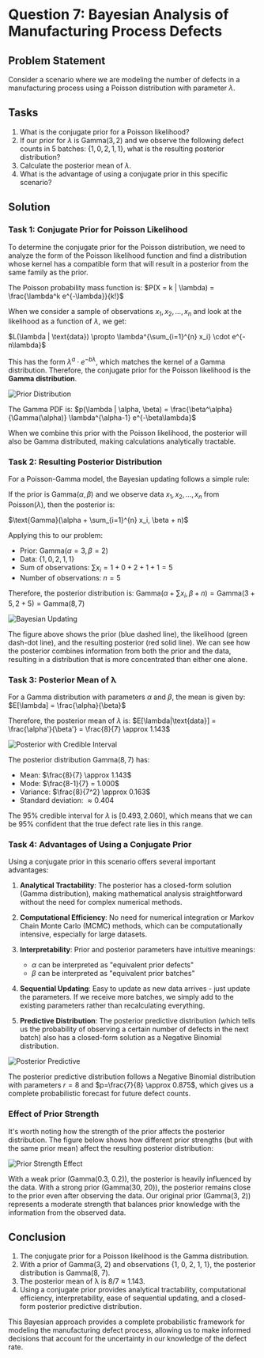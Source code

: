 # Question 7: Bayesian Analysis of Manufacturing Process Defects

## Problem Statement
Consider a scenario where we are modeling the number of defects in a manufacturing process using a Poisson distribution with parameter $\lambda$.

## Tasks
1. What is the conjugate prior for a Poisson likelihood?
2. If our prior for $\lambda$ is $\text{Gamma}(3, 2)$ and we observe the following defect counts in 5 batches: $\{1, 0, 2, 1, 1\}$, what is the resulting posterior distribution?
3. Calculate the posterior mean of $\lambda$.
4. What is the advantage of using a conjugate prior in this specific scenario?

## Solution

### Task 1: Conjugate Prior for Poisson Likelihood

To determine the conjugate prior for the Poisson distribution, we need to analyze the form of the Poisson likelihood function and find a distribution whose kernel has a compatible form that will result in a posterior from the same family as the prior.

The Poisson probability mass function is:
$P(X = k | \lambda) = \frac{\lambda^k e^{-\lambda}}{k!}$

When we consider a sample of observations $x_1, x_2, \ldots, x_n$ and look at the likelihood as a function of $\lambda$, we get:

$L(\lambda | \text{data}) \propto \lambda^{\sum_{i=1}^{n} x_i} \cdot e^{-n\lambda}$

This has the form $\lambda^a \cdot e^{-b\lambda}$, which matches the kernel of a Gamma distribution. Therefore, the conjugate prior for the Poisson likelihood is the **Gamma distribution**.

![Prior Distribution](../Images/L2_5_Quiz_7/prior_distribution.png)

The Gamma PDF is:
$p(\lambda | \alpha, \beta) = \frac{\beta^\alpha}{\Gamma(\alpha)} \lambda^{\alpha-1} e^{-\beta\lambda}$

When we combine this prior with the Poisson likelihood, the posterior will also be Gamma distributed, making calculations analytically tractable.

### Task 2: Resulting Posterior Distribution

For a Poisson-Gamma model, the Bayesian updating follows a simple rule:

If the prior is $\text{Gamma}(\alpha, \beta)$ and we observe data $x_1, x_2, \ldots, x_n$ from $\text{Poisson}(\lambda)$, then the posterior is:

$\text{Gamma}(\alpha + \sum_{i=1}^{n} x_i, \beta + n)$

Applying this to our problem:
- Prior: $\text{Gamma}(\alpha=3, \beta=2)$
- Data: $\{1, 0, 2, 1, 1\}$
- Sum of observations: $\sum x_i = 1 + 0 + 2 + 1 + 1 = 5$
- Number of observations: $n = 5$

Therefore, the posterior distribution is:
$\text{Gamma}(\alpha + \sum x_i, \beta + n) = \text{Gamma}(3 + 5, 2 + 5) = \text{Gamma}(8, 7)$

![Bayesian Updating](../Images/L2_5_Quiz_7/bayesian_updating.png)

The figure above shows the prior (blue dashed line), the likelihood (green dash-dot line), and the resulting posterior (red solid line). We can see how the posterior combines information from both the prior and the data, resulting in a distribution that is more concentrated than either one alone.

### Task 3: Posterior Mean of λ

For a Gamma distribution with parameters $\alpha$ and $\beta$, the mean is given by:
$E[\lambda] = \frac{\alpha}{\beta}$

Therefore, the posterior mean of $\lambda$ is:
$E[\lambda|\text{data}] = \frac{\alpha'}{\beta'} = \frac{8}{7} \approx 1.143$

![Posterior with Credible Interval](../Images/L2_5_Quiz_7/posterior_credible_interval.png)

The posterior distribution $\text{Gamma}(8, 7)$ has:
- Mean: $\frac{8}{7} \approx 1.143$
- Mode: $\frac{8-1}{7} = 1.000$
- Variance: $\frac{8}{7^2} \approx 0.163$
- Standard deviation: $\approx 0.404$

The 95% credible interval for $\lambda$ is $[0.493, 2.060]$, which means that we can be 95% confident that the true defect rate lies in this range.

### Task 4: Advantages of Using a Conjugate Prior

Using a conjugate prior in this scenario offers several important advantages:

1. **Analytical Tractability**: The posterior has a closed-form solution (Gamma distribution), making mathematical analysis straightforward without the need for complex numerical methods.

2. **Computational Efficiency**: No need for numerical integration or Markov Chain Monte Carlo (MCMC) methods, which can be computationally intensive, especially for large datasets.

3. **Interpretability**: Prior and posterior parameters have intuitive meanings:
   - $\alpha$ can be interpreted as "equivalent prior defects"
   - $\beta$ can be interpreted as "equivalent prior batches"

4. **Sequential Updating**: Easy to update as new data arrives - just update the parameters. If we receive more batches, we simply add to the existing parameters rather than recalculating everything.

5. **Predictive Distribution**: The posterior predictive distribution (which tells us the probability of observing a certain number of defects in the next batch) also has a closed-form solution as a Negative Binomial distribution.

![Posterior Predictive](../Images/L2_5_Quiz_7/posterior_predictive.png)

The posterior predictive distribution follows a Negative Binomial distribution with parameters $r=8$ and $p=\frac{7}{8} \approx 0.875$, which gives us a complete probabilistic forecast for future defect counts.

### Effect of Prior Strength

It's worth noting how the strength of the prior affects the posterior distribution. The figure below shows how different prior strengths (but with the same prior mean) affect the resulting posterior distribution:

![Prior Strength Effect](../Images/L2_5_Quiz_7/prior_strength_effect.png)

With a weak prior (Gamma(0.3, 0.2)), the posterior is heavily influenced by the data. With a strong prior (Gamma(30, 20)), the posterior remains close to the prior even after observing the data. Our original prior (Gamma(3, 2)) represents a moderate strength that balances prior knowledge with the information from the observed data.

## Conclusion

1. The conjugate prior for a Poisson likelihood is the Gamma distribution.
2. With a prior of Gamma(3, 2) and observations {1, 0, 2, 1, 1}, the posterior distribution is Gamma(8, 7).
3. The posterior mean of λ is 8/7 ≈ 1.143.
4. Using a conjugate prior provides analytical tractability, computational efficiency, interpretability, ease of sequential updating, and a closed-form posterior predictive distribution.

This Bayesian approach provides a complete probabilistic framework for modeling the manufacturing defect process, allowing us to make informed decisions that account for the uncertainty in our knowledge of the defect rate. 